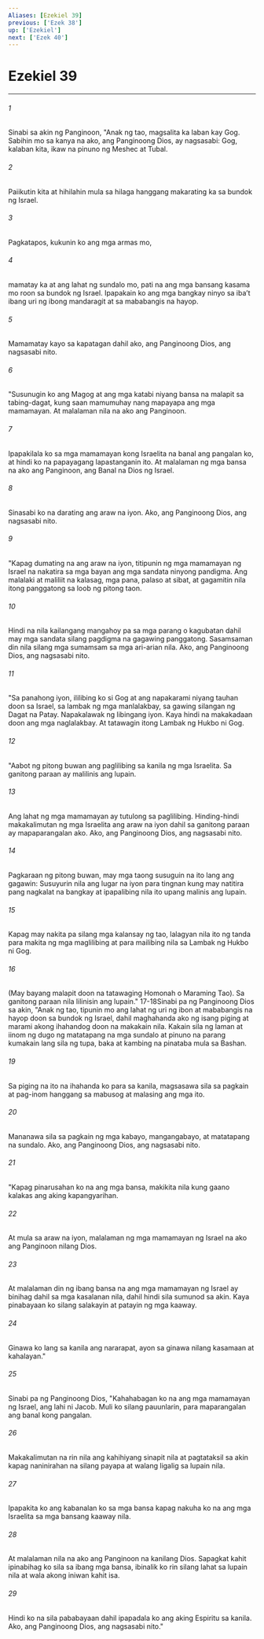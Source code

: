 ```yaml
---
Aliases: [Ezekiel 39]
previous: ['Ezek 38']
up: ['Ezekiel']
next: ['Ezek 40']
---
```

# Ezekiel 39

***


###### 1 


Sinabi sa akin ng Panginoon, "Anak ng tao, magsalita ka laban kay Gog. Sabihin mo sa kanya na ako, ang Panginoong Dios, ay nagsasabi: Gog, kalaban kita, ikaw na pinuno ng Meshec at Tubal. 


###### 2 


Paiikutin kita at hihilahin mula sa hilaga hanggang makarating ka sa bundok ng Israel. 


###### 3 


Pagkatapos, kukunin ko ang mga armas mo, 


###### 4 


mamatay ka at ang lahat ng sundalo mo, pati na ang mga bansang kasama mo roon sa bundok ng Israel. Ipapakain ko ang mga bangkay ninyo sa ibaʼt ibang uri ng ibong mandaragit at sa mababangis na hayop. 


###### 5 


Mamamatay kayo sa kapatagan dahil ako, ang Panginoong Dios, ang nagsasabi nito. 


###### 6 


"Susunugin ko ang Magog at ang mga katabi niyang bansa na malapit sa tabing-dagat, kung saan mamumuhay nang mapayapa ang mga mamamayan. At malalaman nila na ako ang Panginoon. 


###### 7 


Ipapakilala ko sa mga mamamayan kong Israelita na banal ang pangalan ko, at hindi ko na papayagang lapastanganin ito. At malalaman ng mga bansa na ako ang Panginoon, ang Banal na Dios ng Israel. 


###### 8 


Sinasabi ko na darating ang araw na iyon. Ako, ang Panginoong Dios, ang nagsasabi nito. 


###### 9 


"Kapag dumating na ang araw na iyon, titipunin ng mga mamamayan ng Israel na nakatira sa mga bayan ang mga sandata ninyong pandigma. Ang malalaki at maliliit na kalasag, mga pana, palaso at sibat, at gagamitin nila itong panggatong sa loob ng pitong taon. 


###### 10 


Hindi na nila kailangang mangahoy pa sa mga parang o kagubatan dahil may mga sandata silang pagdigma na gagawing panggatong. Sasamsaman din nila silang mga sumamsam sa mga ari-arian nila. Ako, ang Panginoong Dios, ang nagsasabi nito. 


###### 11 


"Sa panahong iyon, ililibing ko si Gog at ang napakarami niyang tauhan doon sa Israel, sa lambak ng mga manlalakbay, sa gawing silangan ng Dagat na Patay. Napakalawak ng libingang iyon. Kaya hindi na makakadaan doon ang mga naglalakbay. At tatawagin itong Lambak ng Hukbo ni Gog. 


###### 12 


"Aabot ng pitong buwan ang paglilibing sa kanila ng mga Israelita. Sa ganitong paraan ay malilinis ang lupain. 


###### 13 


Ang lahat ng mga mamamayan ay tutulong sa paglilibing. Hinding-hindi makakalimutan ng mga Israelita ang araw na iyon dahil sa ganitong paraan ay mapaparangalan ako. Ako, ang Panginoong Dios, ang nagsasabi nito. 


###### 14 


Pagkaraan ng pitong buwan, may mga taong susuguin na ito lang ang gagawin: Susuyurin nila ang lugar na iyon para tingnan kung may natitira pang nagkalat na bangkay at ipapalibing nila ito upang malinis ang lupain. 


###### 15 


Kapag may nakita pa silang mga kalansay ng tao, lalagyan nila ito ng tanda para makita ng mga maglilibing at para mailibing nila sa Lambak ng Hukbo ni Gog. 


###### 16 


(May bayang malapit doon na tatawaging Homonah o Maraming Tao). Sa ganitong paraan nila lilinisin ang lupain." 17-18Sinabi pa ng Panginoong Dios sa akin, "Anak ng tao, tipunin mo ang lahat ng uri ng ibon at mababangis na hayop doon sa bundok ng Israel, dahil maghahanda ako ng isang piging at marami akong ihahandog doon na makakain nila. Kakain sila ng laman at iinom ng dugo ng matatapang na mga sundalo at pinuno na parang kumakain lang sila ng tupa, baka at kambing na pinataba mula sa Bashan. 


###### 19 


Sa piging na ito na ihahanda ko para sa kanila, magsasawa sila sa pagkain at pag-inom hanggang sa mabusog at malasing ang mga ito. 


###### 20 


Mananawa sila sa pagkain ng mga kabayo, mangangabayo, at matatapang na sundalo. Ako, ang Panginoong Dios, ang nagsasabi nito. 


###### 21 


"Kapag pinarusahan ko na ang mga bansa, makikita nila kung gaano kalakas ang aking kapangyarihan. 


###### 22 


At mula sa araw na iyon, malalaman ng mga mamamayan ng Israel na ako ang Panginoon nilang Dios. 


###### 23 


At malalaman din ng ibang bansa na ang mga mamamayan ng Israel ay binihag dahil sa mga kasalanan nila, dahil hindi sila sumunod sa akin. Kaya pinabayaan ko silang salakayin at patayin ng mga kaaway. 


###### 24 


Ginawa ko lang sa kanila ang nararapat, ayon sa ginawa nilang kasamaan at kahalayan." 


###### 25 


Sinabi pa ng Panginoong Dios, "Kahahabagan ko na ang mga mamamayan ng Israel, ang lahi ni Jacob. Muli ko silang pauunlarin, para maparangalan ang banal kong pangalan. 


###### 26 


Makakalimutan na rin nila ang kahihiyang sinapit nila at pagtataksil sa akin kapag naninirahan na silang payapa at walang ligalig sa lupain nila. 


###### 27 


Ipapakita ko ang kabanalan ko sa mga bansa kapag nakuha ko na ang mga Israelita sa mga bansang kaaway nila. 


###### 28 


At malalaman nila na ako ang Panginoon na kanilang Dios. Sapagkat kahit ipinabihag ko sila sa ibang mga bansa, ibinalik ko rin silang lahat sa lupain nila at wala akong iniwan kahit isa. 


###### 29 


Hindi ko na sila pababayaan dahil ipapadala ko ang aking Espiritu sa kanila. Ako, ang Panginoong Dios, ang nagsasabi nito."
